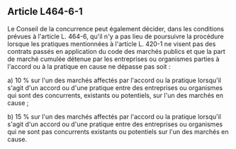 Article L464-6-1
----
Le Conseil de la concurrence peut également décider, dans les conditions prévues
à l'article L. 464-6, qu'il n'y a pas lieu de poursuivre la procédure lorsque
les pratiques mentionnées à l'article L. 420-1 ne visent pas des contrats passés
en application du code des marchés publics et que la part de marché cumulée
détenue par les entreprises ou organismes parties à l'accord ou à la pratique en
cause ne dépasse pas soit :

a) 10 % sur l'un des marchés affectés par l'accord ou la pratique lorsqu'il
s'agit d'un accord ou d'une pratique entre des entreprises ou organismes qui
sont des concurrents, existants ou potentiels, sur l'un des marchés en cause ;

b) 15 % sur l'un des marchés affectés par l'accord ou la pratique lorsqu'il
s'agit d'un accord ou d'une pratique entre des entreprises ou organismes qui ne
sont pas concurrents existants ou potentiels sur l'un des marchés en cause.

